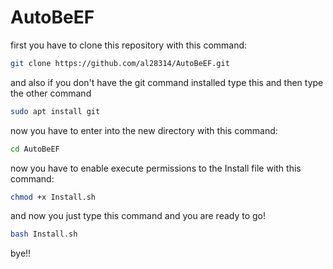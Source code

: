# AutoBeEF
first you have to clone this repository with this command:
```bash
git clone https://github.com/al28314/AutoBeEF.git
```
and also if you don't have the git command installed type this and then type the other command
```bash
sudo apt install git
```
now you have to enter into the new directory with this command:
```bash
cd AutoBeEF
```
now you have to enable execute permissions to the Install file with this command:
```bash
chmod +x Install.sh
```
and now you just type this command and you are ready to go!
```bash
bash Install.sh
```
bye!!
